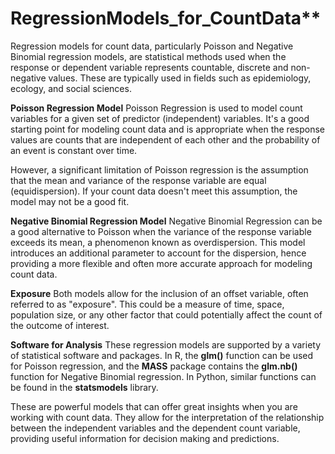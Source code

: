 # RegressionModels_for_CountData**
Regression models for count data, particularly Poisson and Negative Binomial regression models, are statistical methods used when the response or dependent variable represents countable, discrete and non-negative values. 
These are typically used in fields such as epidemiology, ecology, and social sciences.

**Poisson Regression Model**
Poisson Regression is used to model count variables for a given set of predictor (independent) variables. It's a good starting point for modeling count data and is appropriate when the response values are counts that are independent of each other and the probability of an event is constant over time.

However, a significant limitation of Poisson regression is the assumption that the mean and variance of the response variable are equal (equidispersion). If your count data doesn't meet this assumption, the model may not be a good fit.

**Negative Binomial Regression Model**
Negative Binomial Regression can be a good alternative to Poisson when the variance of the response variable exceeds its mean, a phenomenon known as overdispersion. This model introduces an additional parameter to account for the dispersion, hence providing a more flexible and often more accurate approach for modeling count data.

**Exposure**
Both models allow for the inclusion of an offset variable, often referred to as "exposure". This could be a measure of time, space, population size, or any other factor that could potentially affect the count of the outcome of interest.

**Software for Analysis**
These regression models are supported by a variety of statistical software and packages. In R, the **glm()** function can be used for Poisson regression, and the **MASS** package contains the **glm.nb()** function for Negative Binomial regression. In Python, similar functions can be found in the **statsmodels** library.

These are powerful models that can offer great insights when you are working with count data. They allow for the interpretation of the relationship between the independent variables and the dependent count variable, providing useful information for decision making and predictions.
